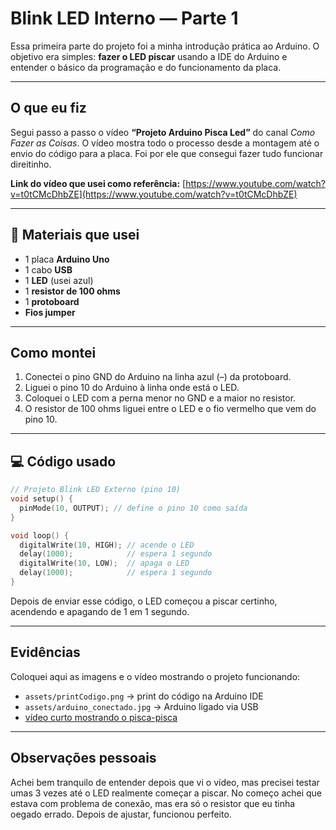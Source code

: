 # Blink LED Interno — Parte 1

Essa primeira parte do projeto foi a minha introdução prática ao Arduino. O objetivo era simples: **fazer o LED piscar** usando a IDE do Arduino e entender o básico da programação e do funcionamento da placa.

---

##  O que eu fiz

Segui passo a passo o vídeo **“Projeto Arduino Pisca Led”** do canal *Como Fazer as Coisas*. O vídeo mostra todo o processo desde a montagem até o envio do código para a placa. Foi por ele que consegui fazer tudo funcionar direitinho.

 **Link do vídeo que usei como referência:** [https://www.youtube.com/watch?v=t0tCMcDhbZE](https://www.youtube.com/watch?v=t0tCMcDhbZE)

---

## 🔌 Materiais que usei

* 1 placa **Arduino Uno**
* 1 cabo **USB**
* 1 **LED** (usei azul)
* 1 **resistor de 100 ohms**
* 1 **protoboard**
* **Fios jumper** 

---

## Como montei

1. Conectei o pino GND do Arduino na linha azul (–) da protoboard.
2. Liguei o pino 10 do Arduino à linha onde está o LED.
3. Coloquei o LED com a perna menor no GND e a maior no resistor.
4. O resistor de 100 ohms liguei entre o LED e o fio vermelho que vem do pino 10.

---

## 💻 Código usado

```cpp
// Projeto Blink LED Externo (pino 10)
void setup() {
  pinMode(10, OUTPUT); // define o pino 10 como saída
}

void loop() {
  digitalWrite(10, HIGH); // acende o LED
  delay(1000);            // espera 1 segundo
  digitalWrite(10, LOW);  // apaga o LED
  delay(1000);            // espera 1 segundo
}
```

Depois de enviar esse código, o LED começou a piscar certinho, acendendo e apagando de 1 em 1 segundo.

---

## Evidências

Coloquei aqui as imagens e o vídeo mostrando o projeto funcionando:

* `assets/printCodigo.png` → print do código na Arduino IDE
* `assets/arduino_conectado.jpg` → Arduino ligado via USB
* [vídeo curto mostrando o pisca-pisca](https://drive.google.com/file/d/19VkqwkrVP3mxRvWk_f66L1Qg0p5GGJa4/view?usp=sharing)

---

## Observações pessoais

Achei bem tranquilo de entender depois que vi o vídeo, mas precisei testar umas 3 vezes até o LED realmente começar a piscar. No começo achei que estava com problema de conexão, mas era só o resistor que eu tinha oegado errado. Depois de ajustar, funcionou perfeito.
